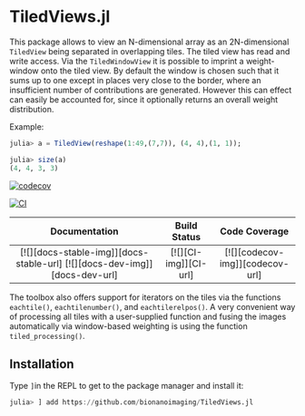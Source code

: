 # TiledViews.jl
This package allows to view an N-dimensional array as an 2N-dimensional `TiledView` being separated in overlapping tiles.
The tiled view has read and write access. 
Via the `TiledWindowView` it is possible to imprint a weight-window onto the tiled view. By default the window is chosen such that
it sums up to one except in places very close to the border, where an insufficient number of contributions are generated.
However this can effect can easily be accounted for, since it optionally returns an overall weight distribution.

Example: 
```julia
julia> a = TiledView(reshape(1:49,(7,7)), (4, 4),(1, 1));

julia> size(a)
(4, 4, 3, 3)
```
[![codecov](https://codecov.io/gh/bionanoimaging/TiledViews.jl/branch/main/graph/badge.svg?token=910XO9N4NO)](https://codecov.io/gh/bionanoimaging/TiledViews.jl)

[![CI](https://github.com/bionanoimaging/TiledViews.jl/actions/workflows/ci.yml/badge.svg)](https://github.com/bionanoimaging/TiledViews.jl/actions/workflows/ci.yml)

| **Documentation**                       | **Build Status**                          | **Code Coverage**               |
|:---------------------------------------:|:-----------------------------------------:|:-------------------------------:|
| [![][docs-stable-img]][docs-stable-url] [![][docs-dev-img]][docs-dev-url] | [![][CI-img]][CI-url] | [![][codecov-img]][codecov-url] |


The toolbox also offers support for iterators on the tiles via the functions `eachtile()`, `eachtilenumber()`, and `eachtilerelpos()`.
A very convenient way of processing all tiles with a user-supplied function and fusing the images automatically via window-based weighting is using
the function `tiled_processing()`.

## Installation
Type `]`in the REPL to get to the package manager and install it:
```julia
julia> ] add https://github.com/bionanoimaging/TiledViews.jl
```
